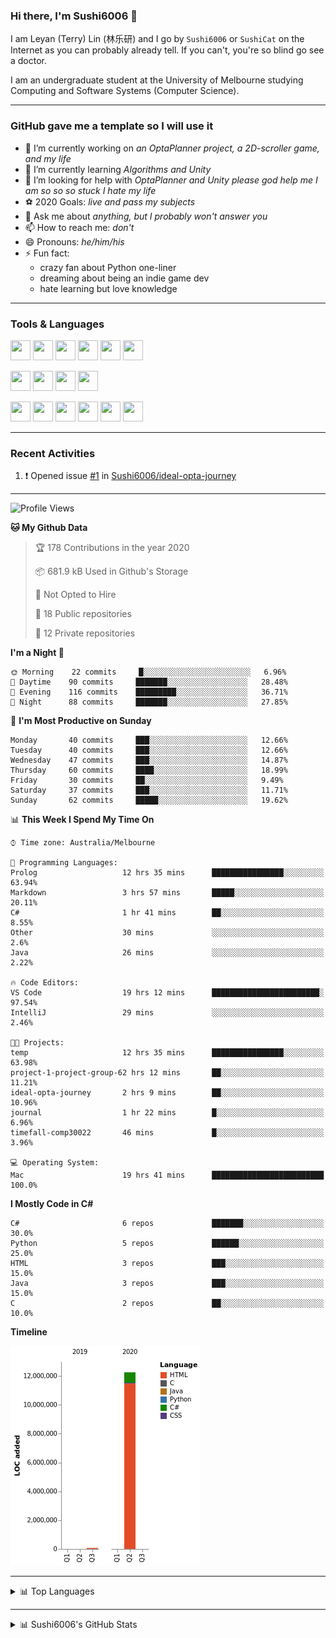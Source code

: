 ### Hi there, I'm Sushi6006 👋

<!--**Sushi6006/Sushi6006** is a ✨ _special_ ✨ repository because its `README.md` (this file) appears on your GitHub profile.-->

I am Leyan (Terry) Lin (林乐研) and I go by `Sushi6006` or `SushiCat` on the Internet as you can probably already tell. If you can't, you're so blind go see a doctor.

I am an undergraduate student at the University of Melbourne studying Computing and Software Systems (Computer Science). 

--- 

### GitHub gave me a template so I will use it
- 🔭 I’m currently working on *an OptaPlanner project, a 2D-scroller game, and my life*
- 🌱 I’m currently learning *Algorithms and Unity*
- 🤔 I’m looking for help with *OptaPlanner and Unity please god help me I am so so so stuck I hate my life*
- ⚽️ 2020 Goals: *live and pass my subjects*
- 💬 Ask me about *anything, but I probably won't answer you*
- 📫 How to reach me: *don't*
- 😄 Pronouns: *he/him/his*
- ⚡ Fun fact:
  - crazy fan about Python one-liner
  - dreaming about being an indie game dev
  - hate learning but love knowledge

---

### Tools & Languages
<p>
  <img height="32" width="32" src="https://cdn.jsdelivr.net/npm/simple-icons@v3/icons/apple.svg"/>
  <img height="32" width="32" src="https://cdn.jsdelivr.net/npm/simple-icons@v3/icons/visualstudiocode.svg"/>
  <img height="32" width="32" src="https://cdn.jsdelivr.net/npm/simple-icons@v3/icons/github.svg"/>
  <img height="32" width="32" src="https://cdn.jsdelivr.net/npm/simple-icons@v3/icons/git.svg"/>
  <img height="32" width="32" src="https://cdn.jsdelivr.net/npm/simple-icons@v3/icons/discord.svg"/>
  <img height="32" width="32" src="https://cdn.jsdelivr.net/npm/simple-icons@v3/icons/atom.svg"/>
</p>
<p>
  <img height="32" width="32" src="https://cdn.jsdelivr.net/npm/simple-icons@v3/icons/adobephotoshop.svg"/>
  <img height="32" width="32" src="https://cdn.jsdelivr.net/npm/simple-icons@v3/icons/adobexd.svg"/>
  <img height="32" width="32" src="https://cdn.jsdelivr.net/npm/simple-icons@v3/icons/vsco.svg"/>
  <img height="32" width="32" src="https://cdn.jsdelivr.net/npm/simple-icons@v3/icons/spotify.svg"/>
</p>
<p>
  <img height="32" width="32" src="https://cdn.jsdelivr.net/npm/simple-icons@v3/icons/python.svg"/>
  <img height="32" width="32" src="https://cdn.jsdelivr.net/npm/simple-icons@v3/icons/c.svg"/>
  <img height="32" width="32" src="https://cdn.jsdelivr.net/npm/simple-icons@v3/icons/csharp.svg"/>
  <img height="32" width="32" src="https://cdn.jsdelivr.net/npm/simple-icons@v3/icons/java.svg"/>
  <img height="32" width="32" src="https://cdn.jsdelivr.net/npm/simple-icons@v3/icons/markdown.svg"/>
  <img height="32" width="32" src="https://cdn.jsdelivr.net/npm/simple-icons@v3/icons/mysql.svg"/>
</p>

--- 

### Recent Activities
<!--START_SECTION:activity-->
1. ❗️ Opened issue [#1](https://github.com//Sushi6006/ideal-opta-journey/issues/1) in [Sushi6006/ideal-opta-journey](https://github.com//Sushi6006/ideal-opta-journey)
<!--END_SECTION:activity-->

---

<!--START_SECTION:waka-->
![Profile Views](http://img.shields.io/badge/Profile%20Views-18-blue)

**🐱 My Github Data** 

> 🏆 178 Contributions in the year 2020
 > 
> 📦 681.9 kB Used in Github's Storage 
 > 
> 🚫 Not Opted to Hire
 > 
> 📜 18 Public repositories
 > 
> 🔑 12 Private repositories 

**I'm a Night 🦉** 

```text
🌞 Morning    22 commits     █░░░░░░░░░░░░░░░░░░░░░░░░   6.96% 
🌆 Daytime    90 commits     ███████░░░░░░░░░░░░░░░░░░   28.48% 
🌃 Evening    116 commits    █████████░░░░░░░░░░░░░░░░   36.71% 
🌙 Night      88 commits     ███████░░░░░░░░░░░░░░░░░░   27.85%

```
📅 **I'm Most Productive on Sunday** 

```text
Monday       40 commits     ███░░░░░░░░░░░░░░░░░░░░░░   12.66% 
Tuesday      40 commits     ███░░░░░░░░░░░░░░░░░░░░░░   12.66% 
Wednesday    47 commits     ███░░░░░░░░░░░░░░░░░░░░░░   14.87% 
Thursday     60 commits     ████░░░░░░░░░░░░░░░░░░░░░   18.99% 
Friday       30 commits     ██░░░░░░░░░░░░░░░░░░░░░░░   9.49% 
Saturday     37 commits     ███░░░░░░░░░░░░░░░░░░░░░░   11.71% 
Sunday       62 commits     █████░░░░░░░░░░░░░░░░░░░░   19.62%

```


📊 **This Week I Spend My Time On** 

```text
⌚︎ Time zone: Australia/Melbourne

💬 Programming Languages: 
Prolog                   12 hrs 35 mins      ████████████████░░░░░░░░░   63.94% 
Markdown                 3 hrs 57 mins       █████░░░░░░░░░░░░░░░░░░░░   20.11% 
C#                       1 hr 41 mins        ██░░░░░░░░░░░░░░░░░░░░░░░   8.55% 
Other                    30 mins             ░░░░░░░░░░░░░░░░░░░░░░░░░   2.6% 
Java                     26 mins             ░░░░░░░░░░░░░░░░░░░░░░░░░   2.22%

🔥 Code Editors: 
VS Code                  19 hrs 12 mins      ████████████████████████░   97.54% 
IntelliJ                 29 mins             ░░░░░░░░░░░░░░░░░░░░░░░░░   2.46%

🐱‍💻 Projects: 
temp                     12 hrs 35 mins      ████████████████░░░░░░░░░   63.98% 
project-1-project-group-62 hrs 12 mins       ██░░░░░░░░░░░░░░░░░░░░░░░   11.21% 
ideal-opta-journey       2 hrs 9 mins        ██░░░░░░░░░░░░░░░░░░░░░░░   10.96% 
journal                  1 hr 22 mins        █░░░░░░░░░░░░░░░░░░░░░░░░   6.96% 
timefall-comp30022       46 mins             █░░░░░░░░░░░░░░░░░░░░░░░░   3.96%

💻 Operating System: 
Mac                      19 hrs 41 mins      █████████████████████████   100.0%

```

**I Mostly Code in C#** 

```text
C#                       6 repos             ███████░░░░░░░░░░░░░░░░░░   30.0% 
Python                   5 repos             ██████░░░░░░░░░░░░░░░░░░░   25.0% 
HTML                     3 repos             ███░░░░░░░░░░░░░░░░░░░░░░   15.0% 
Java                     3 repos             ███░░░░░░░░░░░░░░░░░░░░░░   15.0% 
C                        2 repos             ██░░░░░░░░░░░░░░░░░░░░░░░   10.0%

```


**Timeline**

![Chart not found](https://github.com/Sushi6006/Sushi6006/blob/master/charts/bar_graph.png) 


<!--END_SECTION:waka-->


<!--
---

### Spotify Now Playing
<img src="https://novatorem-eight-fawn.vercel.app/api/spotify" alt="Sushi6006 Spotify Playing" width="350"/>
-->

--- 

<details>
  <summary>📊 Top Languages</summary>
  <br>
  <img src="https://github-readme-stats.vercel.app/api/top-langs/?username=sushi6006&layout=compact" alt="Top Langs">
</details>

---

<details>
  <summary>📊 Sushi6006's GitHub Stats</summary>
  <br>
  <img alt="Sushi6006's Github Stats" src="https://github-readme-stats.sushi6006.vercel.app/api?username=Sushi6006&show_icons=true"/>
</details>
  



